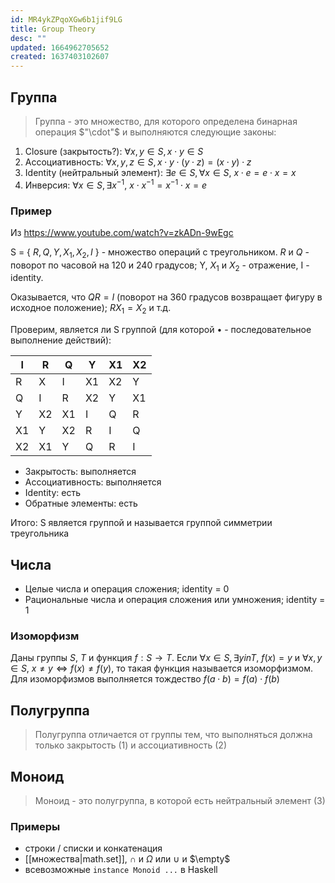 ```yaml
---
id: MR4ykZPqoXGw6b1jif9LG
title: Group Theory
desc: ""
updated: 1664962705652
created: 1637403102607
---
```


## Группа

> Группа - это множество, для которого определена бинарная операция $"\cdot"$ и выполняются следующие законы:

1. Closure (закрытость?): $\forall x,y\in S,  x\cdot y \in S$
2. Ассоциативность: $\forall x,y,z \in S,  x\cdot y\cdot(y\cdot z)=(x\cdot y)\cdot z$
3. Identity (нейтральный элемент): $\exists e \in S, \forall x \in S,\ x\cdot e=e\cdot x=x$
4. Инверсия: $\forall x \in S, \exists x^{-1},\ x\cdot x^{-1}=x^{-1}\cdot x = e$

### Пример

Из https://www.youtube.com/watch?v=zkADn-9wEgc

S = { $R,Q,Y,X_1, X_2,I$ } - множество операций с треугольником. $R$ и $Q$ - поворот по часовой на 120 и 240 градусов; Y, $X_1$ и $X_2$ - отражение, I - identity.

Оказывается, что $QR = I$ (поворот на 360 градусов возвращает фигуру в исходное положение); $RX_1=X_2$ и т.д.

Проверим, является ли S группой (для которой $\bullet$ - последовательное выполнение действий):

| I   | R   | Q   | Y   | X1  | X2  |
| --- | --- | --- | --- | --- | --- |
| R   | X   | I   | X1  | X2  | Y   |
| Q   | I   | R   | X2  | Y   | X1  |
| Y   | X2  | X1  | I   | Q   | R   |
| X1  | Y   | X2  | R   | I   | Q   |
| X2  | X1  | Y   | Q   | R   | I   |

- Закрытость: выполняется
- Ассоциативность: выполняется
- Identity: есть
- Обратные элементы: есть

Итого: S является группой и называется группой симметрии треугольника

## Числа

- Целые числа и операция сложения; identity = 0
- Рациональные числа и операция сложения или умножения; identity = 1

### Изоморфизм

Даны группы $S$, $T$ и функция $f: S\to T$.
Если $\forall x \in S,\exists y in T,\ f(x)=y$ и $\forall x,y \in S,\ x\not=y \iff f(x)\not=f(y)$, то такая функция называется изоморфизмом. Для изоморфизмов выполняется тождество $f(a\cdot b)=f(a)\cdot f(b)$

## Полугруппа

> Полугруппа отличается от группы тем, что выполняться должна только закрытость (1) и ассоциативность (2)

## Моноид

> Моноид - это полугруппа, в которой есть нейтральный элемент (3)

### Примеры

- строки / списки и конкатенация
- [[множества|math.set]], $\cap$ и $\Omega$ или $\cup$ и $\empty$
- всевозможные `instance Monoid ...` в Haskell
